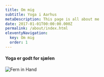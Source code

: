 ```yaml
---
title: Om mig
subtitle: Yoga i Aarhus
metaDescription: This page is all about me
date: 2017-01-01T00:00:00.000Z
permalink: /about/index.html
eleventyNavigation:
  key: Om mig
  order: 1
---
```

#### Yoga er godt for sjælen



![Fern in Hand](/static/img/fern-in-hand.jpeg "Fern in Hand")